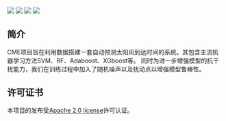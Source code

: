 <p align="left">
    <a href="./LICENSE"><img src="https://img.shields.io/badge/license-Apache%202-dfd.svg"></a>
    <a href="https://github.com/PaddlePaddle/PaddleOCR/releases"><img src="https://img.shields.io/github/v/release/PaddlePaddle/PaddleOCR?color=ffa"></a>
    <a href=""><img src="https://img.shields.io/badge/python-3.+-aff.svg"></a>
    <a href=""><img src="https://img.shields.io/badge/os-linux%2C%20win%2C%20mac-pink.svg"></a>
</p>

## 简介
CME项目旨在利用数据搭建一套自动预测太阳风到达时间的系统。其包含主流机器学习方法SVM、RF、Adaboost、XGboost等。
同时为进一步增强模型的抗干扰能力，我们在训练过程中加入了随机噪声以及扰动点以增强模型鲁棒性。

## 许可证书
本项目的发布受<a href="https://github.com/wumingwuyan/CME/blob/master/LICENSE">Apache 2.0 license</a>许可认证。